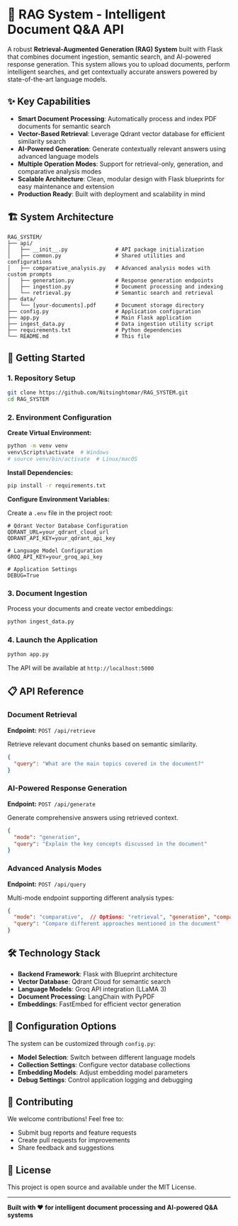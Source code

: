 
# 🤖 RAG System - Intelligent Document Q&A API

A robust **Retrieval-Augmented Generation (RAG) System** built with Flask that combines document ingestion, semantic search, and AI-powered response generation. This system allows you to upload documents, perform intelligent searches, and get contextually accurate answers powered by state-of-the-art language models.

## ✨ Key Capabilities

- **Smart Document Processing**: Automatically process and index PDF documents for semantic search
- **Vector-Based Retrieval**: Leverage Qdrant vector database for efficient similarity search
- **AI-Powered Generation**: Generate contextually relevant answers using advanced language models
- **Multiple Operation Modes**: Support for retrieval-only, generation, and comparative analysis modes
- **Scalable Architecture**: Clean, modular design with Flask blueprints for easy maintenance and extension
- **Production Ready**: Built with deployment and scalability in mind

## 🏗️ System Architecture

```
RAG_SYSTEM/
├── api/
│   ├── __init__.py               # API package initialization
│   ├── common.py                 # Shared utilities and configurations
│   ├── comparative_analysis.py   # Advanced analysis modes with custom prompts
│   ├── generation.py             # Response generation endpoints
│   ├── ingestion.py              # Document processing and indexing
│   └── retrieval.py              # Semantic search and retrieval
├── data/
│   └── [your-documents].pdf      # Document storage directory
├── config.py                     # Application configuration
├── app.py                        # Main Flask application
├── ingest_data.py                # Data ingestion utility script
├── requirements.txt              # Python dependencies
└── README.md                     # This file
```

## 🚀 Getting Started

### 1. Repository Setup

```bash
git clone https://github.com/Nitsinghtomar/RAG_SYSTEM.git
cd RAG_SYSTEM
```

### 2. Environment Configuration

**Create Virtual Environment:**

```bash
python -m venv venv
venv\Scripts\activate  # Windows
# source venv/bin/activate  # Linux/macOS
```

**Install Dependencies:**

```bash
pip install -r requirements.txt
```

**Configure Environment Variables:**

Create a `.env` file in the project root:

```env
# Qdrant Vector Database Configuration
QDRANT_URL=your_qdrant_cloud_url
QDRANT_API_KEY=your_qdrant_api_key

# Language Model Configuration  
GROQ_API_KEY=your_groq_api_key

# Application Settings
DEBUG=True
```

### 3. Document Ingestion

Process your documents and create vector embeddings:

```bash
python ingest_data.py
```

### 4. Launch the Application

```bash
python app.py
```

The API will be available at `http://localhost:5000`

## 📋 API Reference

### Document Retrieval

**Endpoint:** `POST /api/retrieve`

Retrieve relevant document chunks based on semantic similarity.

```json
{
  "query": "What are the main topics covered in the document?"
}
```

### AI-Powered Response Generation

**Endpoint:** `POST /api/generate`

Generate comprehensive answers using retrieved context.

```json
{
  "mode": "generation",
  "query": "Explain the key concepts discussed in the document"
}
```

### Advanced Analysis Modes

**Endpoint:** `POST /api/query`

Multi-mode endpoint supporting different analysis types:

```json
{
  "mode": "comparative",  // Options: "retrieval", "generation", "comparative"
  "query": "Compare different approaches mentioned in the document"
}
```

## 🛠️ Technology Stack

- **Backend Framework**: Flask with Blueprint architecture
- **Vector Database**: Qdrant Cloud for semantic search
- **Language Models**: Groq API integration (LLaMA 3)
- **Document Processing**: LangChain with PyPDF
- **Embeddings**: FastEmbed for efficient vector generation

## 🔧 Configuration Options

The system can be customized through `config.py`:

- **Model Selection**: Switch between different language models
- **Collection Settings**: Configure vector database collections
- **Embedding Models**: Adjust embedding model parameters
- **Debug Settings**: Control application logging and debugging

## 🤝 Contributing

We welcome contributions! Feel free to:

- Submit bug reports and feature requests
- Create pull requests for improvements
- Share feedback and suggestions

## 📄 License

This project is open source and available under the MIT License.

---

**Built with ❤️ for intelligent document processing and AI-powered Q&A systems**